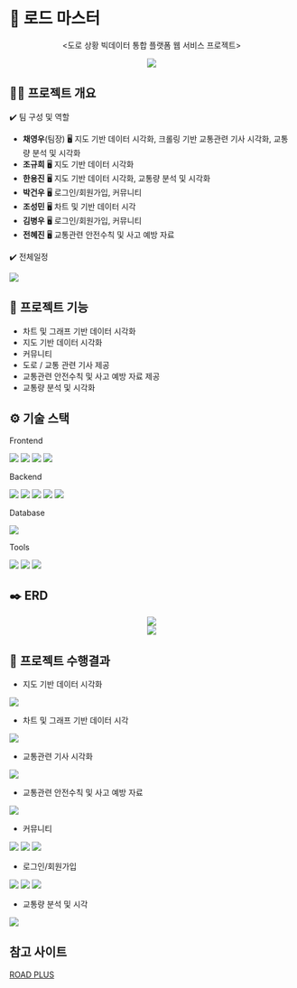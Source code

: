 # 🚗  로드 마스터
<div align="center">
  <p><도로 상황 빅데이터 통합 플랫폼 웹 서비스 프로젝트></p>
  
    
  <img src = "https://github.com/user-attachments/assets/36545f81-f858-4e27-8cf4-5badbb0ee3a3">
</div>


## 👨‍🏫 프로젝트 개요

✔️ 팀 구성 및 역할  
* **채영우**(팀장) 🖥️ 지도 기반 데이터 시각화, 크롤링 기반 교통관련 기사 시각화, 교통량 분석 및 시각화
* **조규희** 🖥️ 지도 기반 데이터 시각화
* **한용진** 🖥️ 지도 기반 데이터 시각화, 교통량 분석 및 시각화
* **박건우** 🖥️ 로그인/회원가입, 커뮤니티
* **조성민** 🖥️ 차트 및 기반 데이터 시각
* **김병우** 🖥️ 로그인/회원가입, 커뮤니티
* **전혜진** 🖥️ 교통관련 안전수칙 및 사고 예방 자료 

✔️ 전체일정


  <img src = "https://github.com/user-attachments/assets/434875dc-e2a7-4915-8951-2cced5fc70fd">

## 📌 프로젝트 기능

- 차트 및 그래프 기반 데이터 시각화
- 지도 기반 데이터 시각화
- 커뮤니티
- 도로 / 교통 관련 기사 제공
- 교통관련 안전수칙 및 사고 예방 자료 제공
- 교통량 분석 및 시각화


## ⚙️ 기술 스택

Frontend

<img src = "https://img.shields.io/badge/HTML-239120?style=for-the-badge&logo=html5&logoColor=white"> <img src = "https://img.shields.io/badge/JavaScript-F7DF1E?style=for-the-badge&logo=JavaScript&logoColor=white"> <img src = "https://img.shields.io/badge/Bootstrap-563D7C?style=for-the-badge&logo=bootstrap&logoColor=white"> <img src = "https://img.shields.io/badge/CSS-239120?&style=for-the-badge&logo=css3&logoColor=white">


Backend

<img src = "https://img.shields.io/badge/Java-ED8B00?style=for-the-badge&logo=openjdk&logoColor=white"> <img src = "https://img.shields.io/badge/Python-3776AB?style=for-the-badge&logo=python&logoColor=white"> <img src = "https://img.shields.io/badge/Spring-6DB33F?style=for-the-badge&logo=spring&logoColor=white"> <img src = "https://img.shields.io/badge/Spring_Security-6DB33F?style=for-the-badge&logo=Spring-Security&logoColor=white"> <img src = "https://img.shields.io/badge/Hibernate-59666C?style=for-the-badge&logo=Hibernate&logoColor=white">


Database

<img src = "https://img.shields.io/badge/Oracle-F80000?style=for-the-badge&logo=oracle&logoColor=black">


Tools

<img src = "https://img.shields.io/badge/GitHub-100000?style=for-the-badge&logo=github&logoColor=white"> <img src="https://img.shields.io/badge/Slack-4A154B?style=for-the-badge&logo=slack&logoColor=white"> <img src="https://img.shields.io/badge/Notion-000000?style=for-the-badge&logo=notion&logoColor=white">

## ✒️ ERD
<div align = "center">
  <img src = "https://github.com/user-attachments/assets/71df4138-9cca-4590-8f27-0302d210ad35">
  <br/>
  <img src = "https://github.com/user-attachments/assets/25d1a895-89da-47e6-a54f-64b9924eb494">
</div>

## 📝 프로젝트 수행결과

* 지도 기반 데이터 시각화
<img src = "https://github.com/user-attachments/assets/5b999f36-0249-4e63-8b92-1fce727a669b">

* 차트 및 그래프 기반 데이터 시각
<img src = "https://github.com/user-attachments/assets/38f5c909-561c-4a16-97c2-1cde99f5aa8c">

* 교통관련 기사 시각화
<img src = "https://github.com/user-attachments/assets/14626473-546f-45e9-bea0-c4564996197a">

* 교통관련 안전수칙 및 사고 예방 자료
<img src = "https://github.com/user-attachments/assets/0054c834-702d-43c4-9aae-d39b8e31409d">

* 커뮤니티
<img src = "https://github.com/user-attachments/assets/cca3efdc-cc7d-455e-868c-1d5aa7208d5d">
<img src = "https://github.com/user-attachments/assets/e4d87ecf-bb38-4340-99de-8f15adfdeb4a">
<img src = "https://github.com/user-attachments/assets/a6678726-7b3f-4a8e-8857-10575d3e5034">

* 로그인/회원가입
<img src = "https://github.com/user-attachments/assets/e293a7f0-b9f1-48c4-93b8-b0734d6d9af8">
<img src = "https://github.com/user-attachments/assets/6f40bc4b-d54e-43d4-a326-8a0bdb440dd4">
<img src = "https://github.com/user-attachments/assets/79f4e8f2-1120-431f-b979-77b4f822d27c">

* 교통량 분석 및 시각
<img src = "https://github.com/user-attachments/assets/c4e16564-46ec-4479-9069-76ad2bef59b5">


## 참고 사이트

[ROAD PLUS](https://www.roadplus.co.kr/main/main.do)
